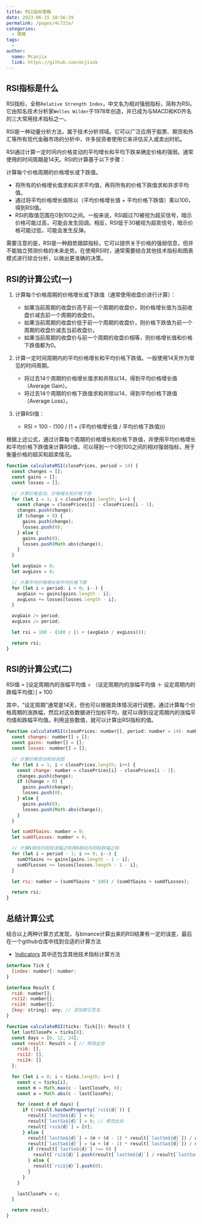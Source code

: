 ```yaml
---
title: RSI指标策略
date: 2023-06-15 10:56:39
permalink: /pages/4c721e/
categories:
  - 策略
tags:
  - 
author: 
  name: Mcanjia
  link: https://github.com/mcjisok
---
```


## RSI指标是什么

RSI指标，全称`Relative Strength Index`，中文名为相对强弱指标，简称为RSI。它由知名技术分析家`Welles Wilder`于1978年创造，并已成为与MACD和KD齐名的三大常用技术指标之一。

RSI是一种动量分析方法，属于技术分析领域。它可以广泛应用于股票、期货和外汇等所有现代金融市场的分析中，许多投资者使用它来评估买入或卖出时机。

RSI通过计算一定时间内价格变动的平均增长和平均下跌来确定价格的强弱。通常使用的时间周期是14天。RSI的计算基于以下步骤：

计算每个价格周期的价格增长或下跌值。
* 将所有的价格增长值求和并求平均值，再将所有的价格下跌值求和并求平均值。
* 通过将平均价格增长值除以（平均价格增长值 + 平均价格下跌值）乘以100，得到RSI值。
* RSI的取值范围在0到100之间。一般来说，RSI超过70被视为超买信号，暗示价格可能过高，可能会发生回调。相反，RSI低于30被视为超卖信号，暗示价格可能过低，可能会发生反弹。

需要注意的是，RSI是一种趋势跟踪指标，它可以提供关于价格的强弱信息，但并不能独立预测价格的未来走势。在使用RSI时，通常需要结合其他技术指标和图表模式进行综合分析，以做出更准确的决策。


## RSI的计算公式(一)

1. 计算每个价格周期的价格增长或下跌值（通常使用收盘价进行计算）：

   - 如果当前周期的收盘价高于前一个周期的收盘价，则价格增长值为当前收盘价减去前一个周期的收盘价。
   - 如果当前周期的收盘价低于前一个周期的收盘价，则价格下跌值为前一个周期的收盘价减去当前收盘价。
   - 如果当前周期的收盘价与前一个周期的收盘价相等，则价格增长值和价格下跌值都为0。

2. 计算一定时间周期内的平均价格增长和平均价格下跌值。一般使用14天作为常见的时间周期。

   - 将过去14个周期的价格增长值求和并除以14，得到平均价格增长值（Average Gain）。
   - 将过去14个周期的价格下跌值求和并除以14，得到平均价格下跌值（Average Loss）。

3. 计算RSI值：

   - RSI = 100 - (100 / (1 + (平均价格增长值 / 平均价格下跌值)))

根据上述公式，通过计算每个周期的价格增长和价格下跌值，并使用平均价格增长和平均价格下跌值来计算RSI值，可以得到一个0到100之间的相对强弱指标，用于衡量价格的超买和超卖情况。

```javascript
function calculateRSI(closePrices, period = 14) {
  const changes = [];
  const gains = [];
  const losses = [];

  // 计算价格变动、价格增长和价格下跌
  for (let i = 1; i < closePrices.length; i++) {
    const change = closePrices[i] - closePrices[i - 1];
    changes.push(change);
    if (change > 0) {
      gains.push(change);
      losses.push(0);
    } else {
      gains.push(0);
      losses.push(Math.abs(change));
    }
  }

  let avgGain = 0;
  let avgLoss = 0;

  // 计算平均价格增长和平均价格下跌
  for (let i = period; i > 0; i--) {
    avgGain += gains[gains.length - i];
    avgLoss += losses[losses.length - i];
  }

  avgGain /= period;
  avgLoss /= period;

  let rsi = 100 - (100 / (1 + (avgGain / avgLoss)));

  return rsi;
}

```

## RSI的计算公式(二)

RSI值 = [设定周期内的涨幅平均值 ÷ （设定周期内的涨幅平均值 ＋ 设定周期内的跌幅平均值）] × 100

其中，“设定周期”通常是14天，但也可以根据具体情况进行调整。通过计算每个价格周期的涨跌幅，然后对这些数据进行加权平均，就可以得到设定周期内的涨幅平均值和跌幅平均值。利用这些数值，就可以计算出RSI指标的值。

```javascript
function calculateRSI(closePrices: number[], period: number = 14): number {
  const changes: number[] = [];
  const gains: number[] = [];
  const losses: number[] = [];

  // 计算价格变动和柱状图
  for (let i = 1; i < closePrices.length; i++) {
    const change: number = closePrices[i] - closePrices[i - 1];
    changes.push(change);
    if (change > 0) {
      gains.push(change);
      losses.push(0);
    } else {
      gains.push(0);
      losses.push(Math.abs(change));
    }
  }

  let sumOfGains: number = 0;
  let sumOfLosses: number = 0;

  // 计算N根柱内阳柱涨幅之和和N根柱内阴柱跌幅之和
  for (let i = period - 1; i >= 0; i--) {
    sumOfGains += gains[gains.length - 1 - i];
    sumOfLosses += losses[losses.length - 1 - i];
  }

  let rsi: number = (sumOfGains * 100) / (sumOfGains + sumOfLosses);

  return rsi;
}

```


## 总结计算公式

结合以上两种计算方式发现，与binance计算出来的RSI结果有一定的误差，最后在一个github仓库中找到合适的计算方法
* [Indicators](https://github.com/kimboqi/stock-indicators/blob/master/indicator.js)
其中还包含其他技术指标计算方法


```javascript
interface Tick {
  [index: number]: number;
}

interface Result {
  rsi6: number[];
  rsi12: number[];
  rsi24: number[];
  [key: string]: any; // 添加索引签名
}

function calculateRSI(ticks: Tick[]): Result {
  let lastClosePx = ticks[0];
  const days = [6, 12, 24];
  const result: Result = { // 修改此处
    rsi6: [],
    rsi12: [],
    rsi24: []
  };

  for (let i = 0; i < ticks.length; i++) {
    const c = ticks[i];
    const m = Math.max(c - lastClosePx, 0);
    const a = Math.abs(c - lastClosePx);

    for (const d of days) {
      if (!result.hasOwnProperty(`rsi${d}`)) {
        result[`lastSm${d}`] = 0;
        result[`lastSa${d}`] = 0; // 修改此处
        result[`rsi${d}`] = [0];
      } else {
        result[`lastSm${d}`] = (m + (d - 1) * result[`lastSm${d}`]) / d;
        result[`lastSa${d}`] = (a + (d - 1) * result[`lastSa${d}`]) / d;
        if (result[`lastSa${d}`] !== 0) {
          result[`rsi${d}`].push(result[`lastSm${d}`] / result[`lastSa${d}`] * 100);
        } else {
          result[`rsi${d}`].push(0);
        }
      }
    }

    lastClosePx = c;
  }

  return result;
}
```